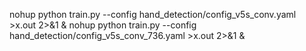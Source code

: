 nohup python train.py --config hand_detection/config_v5s_conv.yaml >x.out 2>&1 &
nohup python train.py --config hand_detection/config_v5s_conv_736.yaml >x.out 2>&1 &